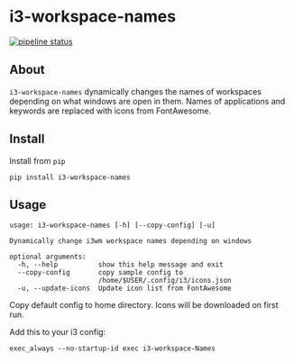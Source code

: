 # i3-workspace-names

[![pipeline status](https://gitlab.com/flib99/i3-workspace-names/badges/master/pipeline.svg)](https://gitlab.com/flib99/i3-workspace-names/commits/master)

## About

`i3-workspace-names` dynamically changes the names of workspaces depending on what windows are open in them. Names of applications and keywords are replaced with icons from FontAwesome.

## Install

Install from `pip`

`pip install i3-workspace-names`

## Usage

    usage: i3-workspace-names [-h] [--copy-config] [-u]

    Dynamically change i3wm workspace names depending on windows

    optional arguments:
      -h, --help          show this help message and exit
      --copy-config       copy sample config to
                          /home/$USER/.config/i3/icons.json
      -u, --update-icons  Update icon list from FontAwesome

Copy default config to home directory. Icons will be downloaded on first run.

Add this to your i3 config:

    exec_always --no-startup-id exec i3-workspace-Names
